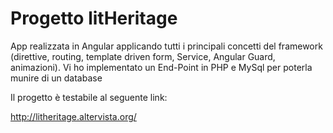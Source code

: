 # Progetto litHeritage

App realizzata in Angular applicando tutti i principali concetti del framework 
(direttive, routing, template driven form, Service, Angular Guard, animazioni). 
Vi ho implementato un End-Point in PHP e MySql per poterla munire di un database

Il progetto è testabile al seguente link:

http://litheritage.altervista.org/
